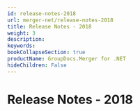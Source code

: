 ```yaml
---
id: release-notes-2018
url: merger-net/release-notes-2018
title: Release Notes - 2018
weight: 3
description: 
keywords: 
bookCollapseSection: true
productName: GroupDocs.Merger for .NET
hideChildren: False
---
```


# Release Notes - 2018

